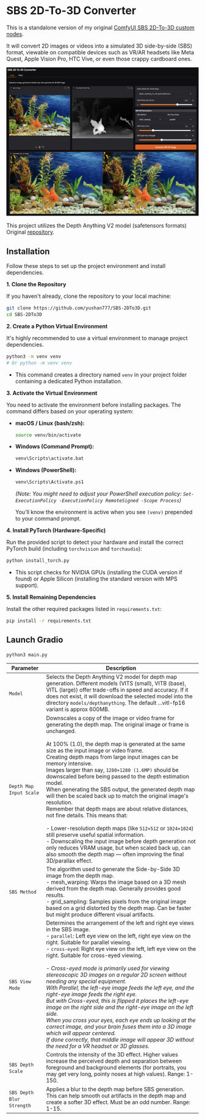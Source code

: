 # SBS 2D-To-3D Converter

This is a standalone version of my original [ComfyUI SBS 2D-To-3D custom nodes](https://github.com/yushan777/ComfyUI-Y7-SBS-2Dto3D).

It will convert 2D images or videos into a simulated 3D side-by-side (SBS) format, viewable on compatible devices such as VR/AR headsets like Meta Quest, Apple Vision Pro, HTC Vive, or even those crappy cardboard ones.


![screenshot](assets/screenshot.jpg)

This project utilizes the Depth Anything V2 model (safetensors formats)
Original [repository](https://github.com/DepthAnything/Depth-Anything-V2).

## Installation

Follow these steps to set up the project environment and install dependencies.

**1. Clone the Repository**

If you haven't already, clone the repository to your local machine:

```bash
git clone https://github.com/yushan777/SBS-2DTo3D.git
cd SBS-2DTo3D
```

**2. Create a Python Virtual Environment**

It's highly recommended to use a virtual environment to manage project dependencies.

```bash
python3 -m venv venv 
# Or python -m venv venv
```
*   This command creates a directory named `venv` in your project folder containing a dedicated Python installation.

**3. Activate the Virtual Environment**

You need to activate the environment before installing packages. The command differs based on your operating system:

*   **macOS / Linux (bash/zsh):**
    ```bash
    source venv/bin/activate
    ```
*   **Windows (Command Prompt):**
    ```bash
    venv\Scripts\activate.bat
    ```
*   **Windows (PowerShell):**
    ```bash
    venv\Scripts\Activate.ps1
    ```
    *(Note: You might need to adjust your PowerShell execution policy: `Set-ExecutionPolicy -ExecutionPolicy RemoteSigned -Scope Process`)*

    You'll know the environment is active when you see `(venv)` prepended to your command prompt.

**4. Install PyTorch (Hardware-Specific)**

Run the provided script to detect your hardware and install the correct PyTorch build (including `torchvision` and `torchaudio`):

```bash
python install_torch.py
```
*   This script checks for NVIDIA GPUs (installing the CUDA version if found) or Apple Silicon (installing the standard version with MPS support).

**5. Install Remaining Dependencies**

Install the other required packages listed in `requirements.txt`:

```bash
pip install -r requirements.txt
```

## Launch Gradio

```bash
python3 main.py

```



| **Parameter** | **Description** |
|---------------|-----------------|
| `Model` | Selects the Depth Anything V2 model for depth map generation. Different models (VITS (small), VITB (base), VITL (large)) offer trade-offs in speed and accuracy. If it does not exist, it will download the selected model into the directory `models/depthanything`. The default ...vitl-fp16 variant is approx 600MB. |
| `Depth Map Input Scale` | Downscales a copy of the image or video frame for generating the depth map. The original image or frame is unchanged. <br><br> At 100% (1.0), the depth map is generated at the same size as the input image or video frame. <br> Creating depth maps from large input images can be memory intensive. <br>Images larger than say, `1280×1280 (1.6MP)` should be downscaled before being passed to the depth estimation model. <br> When generating the SBS output, the generated depth map will then be scaled back up to match the original image's resolution. <br> Remember that depth maps are about relative distances, not fine details. This means that:<br><br>- Lower-resolution depth maps (like `512×512` or `1024×1024`) still preserve useful spatial information.<br>- Downscaling the input image before depth generation not only reduces VRAM usage, but when scaled back up, can also smooth the depth map — often improving the final 3D/parallax effect. |
| `SBS Method` | The algorithm used to generate the Side-by-Side 3D image from the depth map. <br> - mesh_warping: Warps the image based on a 3D mesh derived from the depth map. Generally provides good results. <br> - grid_sampling: Samples pixels from the original image based on a grid distorted by the depth map. Can be faster but might produce different visual artifacts. |
| `SBS View Mode` | Determines the arrangement of the left and right eye views in the SBS image. <br> - `parallel`: Left eye view on the left, right eye view on the right. Suitable for parallel viewing. <br> - `cross-eyed`: Right eye view on the left, left eye view on the right. Suitable for cross-eyed viewing. <br><br> - *Cross-eyed mode is primarily used for viewing stereoscopic 3D images on a regular 2D screen without needing any special equipment. <br> With Parallel, the left-eye image feeds the left eye, and the right-eye image feeds the right eye. <br> But with Cross-eyed, this is flipped it places the left-eye image on the right side and the right-eye image on the left side. <br> When you cross your eyes, each eye ends up looking at the correct image, and your brain fuses them into a 3D image which will appear centered. <br> If done correctly, that middle image will appear 3D without the need for a VR headset or 3D glasses.* |
| `SBS Depth Scale` | Controls the intensity of the 3D effect. Higher values increase the perceived depth and separation between foreground and background elements (for portraits, you may get very long, pointy noses at high values). Range: 1-150. |
| `SBS Depth Blur Strength` | Applies a blur to the depth map before SBS generation. This can help smooth out artifacts in the depth map and create a softer 3D effect. Must be an odd number. Range: 1-15. |
